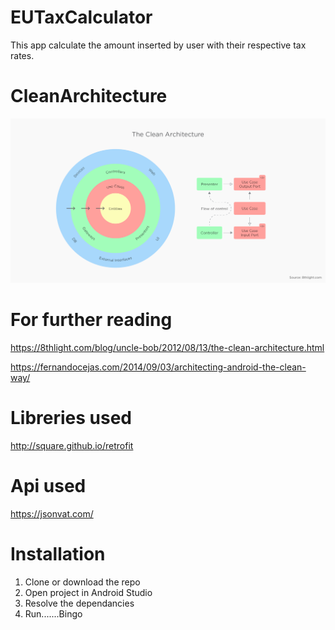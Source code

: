 # EUTaxCalculator
This app calculate the amount inserted by user with their respective tax rates.
# CleanArchitecture
![alt text](https://github.com/plabon/EUTaxCalculator/blob/master/architecture.png)
# For further reading
https://8thlight.com/blog/uncle-bob/2012/08/13/the-clean-architecture.html

https://fernandocejas.com/2014/09/03/architecting-android-the-clean-way/

# Libreries used
http://square.github.io/retrofit

# Api used
https://jsonvat.com/

# Installation
1. Clone or download the repo
2. Open project in Android Studio
3. Resolve the dependancies
4. Run.......Bingo
